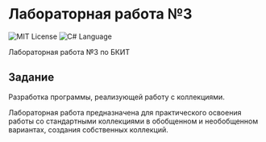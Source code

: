 # Лабораторная работа №3
<img src="http://img.shields.io/badge/license-MIT-brightgreen.svg" alt="MIT License"> <img src="https://img.shields.io/badge/language-C%23-green.svg" alt="C# Language">

Лабораторная работа №3 по БКИТ

## Задание

Разработка программы, реализующей работу с коллекциями.

Лабораторная работа предназначена для практического освоения работы со стандартными коллекциями в обобщенном и необобщенном вариантах, создания собственных коллекций.
